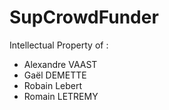 SupCrowdFunder
==============

Intellectual Property of :
* Alexandre VAAST
* Gaël DEMETTE
* Robain Lebert
* Romain LETREMY
